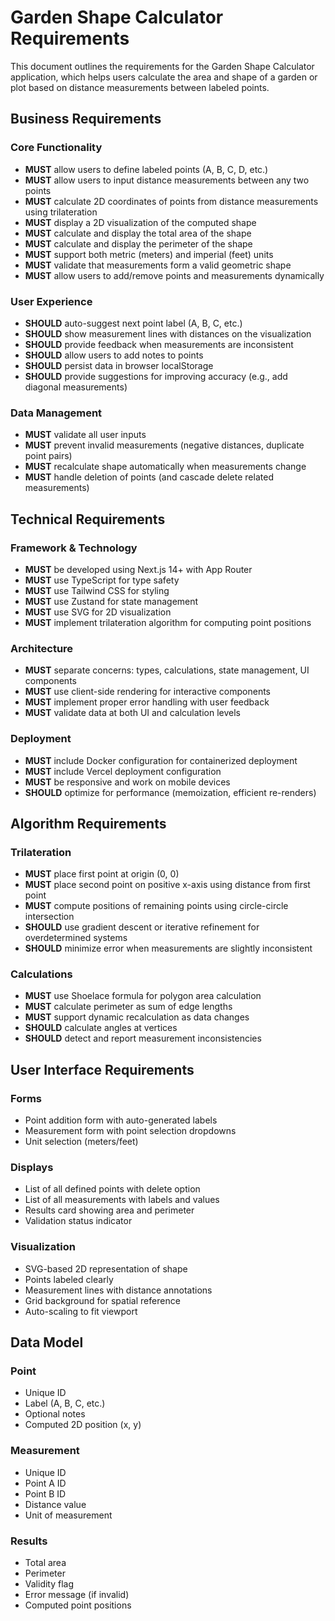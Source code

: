# Garden Shape Calculator Requirements

This document outlines the requirements for the Garden Shape Calculator application, which helps users calculate the area and shape of a garden or plot based on distance measurements between labeled points.

## Business Requirements

### Core Functionality
- **MUST** allow users to define labeled points (A, B, C, D, etc.)
- **MUST** allow users to input distance measurements between any two points
- **MUST** calculate 2D coordinates of points from distance measurements using trilateration
- **MUST** display a 2D visualization of the computed shape
- **MUST** calculate and display the total area of the shape
- **MUST** calculate and display the perimeter of the shape
- **MUST** support both metric (meters) and imperial (feet) units
- **MUST** validate that measurements form a valid geometric shape
- **MUST** allow users to add/remove points and measurements dynamically

### User Experience
- **SHOULD** auto-suggest next point label (A, B, C, etc.)
- **SHOULD** show measurement lines with distances on the visualization
- **SHOULD** provide feedback when measurements are inconsistent
- **SHOULD** allow users to add notes to points
- **SHOULD** persist data in browser localStorage
- **SHOULD** provide suggestions for improving accuracy (e.g., add diagonal measurements)

### Data Management
- **MUST** validate all user inputs
- **MUST** prevent invalid measurements (negative distances, duplicate point pairs)
- **MUST** recalculate shape automatically when measurements change
- **MUST** handle deletion of points (and cascade delete related measurements)

## Technical Requirements

### Framework & Technology
- **MUST** be developed using Next.js 14+ with App Router
- **MUST** use TypeScript for type safety
- **MUST** use Tailwind CSS for styling
- **MUST** use Zustand for state management
- **MUST** use SVG for 2D visualization
- **MUST** implement trilateration algorithm for computing point positions

### Architecture
- **MUST** separate concerns: types, calculations, state management, UI components
- **MUST** use client-side rendering for interactive components
- **MUST** implement proper error handling with user feedback
- **MUST** validate data at both UI and calculation levels

### Deployment
- **MUST** include Docker configuration for containerized deployment
- **MUST** include Vercel deployment configuration
- **MUST** be responsive and work on mobile devices
- **SHOULD** optimize for performance (memoization, efficient re-renders)

## Algorithm Requirements

### Trilateration
- **MUST** place first point at origin (0, 0)
- **MUST** place second point on positive x-axis using distance from first point
- **MUST** compute positions of remaining points using circle-circle intersection
- **SHOULD** use gradient descent or iterative refinement for overdetermined systems
- **SHOULD** minimize error when measurements are slightly inconsistent

### Calculations
- **MUST** use Shoelace formula for polygon area calculation
- **MUST** calculate perimeter as sum of edge lengths
- **MUST** support dynamic recalculation as data changes
- **SHOULD** calculate angles at vertices
- **SHOULD** detect and report measurement inconsistencies

## User Interface Requirements

### Forms
- Point addition form with auto-generated labels
- Measurement form with point selection dropdowns
- Unit selection (meters/feet)

### Displays
- List of all defined points with delete option
- List of all measurements with labels and values
- Results card showing area and perimeter
- Validation status indicator

### Visualization
- SVG-based 2D representation of shape
- Points labeled clearly
- Measurement lines with distance annotations
- Grid background for spatial reference
- Auto-scaling to fit viewport

## Data Model

### Point
- Unique ID
- Label (A, B, C, etc.)
- Optional notes
- Computed 2D position (x, y)

### Measurement
- Unique ID
- Point A ID
- Point B ID  
- Distance value
- Unit of measurement

### Results
- Total area
- Perimeter
- Validity flag
- Error message (if invalid)
- Computed point positions
